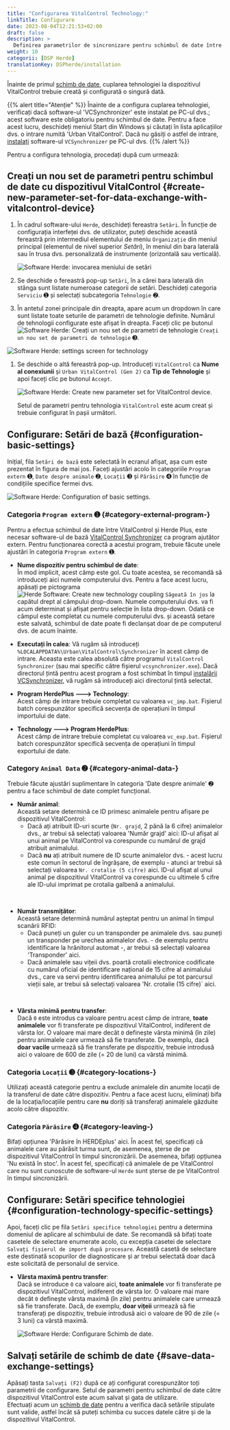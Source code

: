 ```yaml
---
title: "Configurarea VitalControl Technology:"
linkTitle: Configurare
date: 2023-08-04T12:21:53+02:00
draft: false
description: >
  Definirea parametrilor de sincronizare pentru schimbul de date între software-ul *Herde* și dispozitivul VitalControl.
weight: 10
categorii: [DSP Herde]
translationKey: DSPherde/installation
---
```

Înainte de primul [schimb de date](../data-exchange/), cuplarea tehnologiei la dispozitivul VitalControl trebuie creată și configurată o singură dată.

{{% alert title="Atenție" %}}
Înainte de a configura cuplarea tehnologiei, verificați dacă software-ul 'VCSynchronizer' este instalat pe PC-ul dvs.; acest software este obligatoriu pentru schimbul de date. Pentru a face acest lucru, deschideți meniul Start din Windows și căutați în lista aplicațiilor dvs. o intrare numită 'Urban VitalControl'. Dacă nu găsiți o astfel de intrare, [instalați](../../vcsynchronizer/installation/) software-ul `VCSynchronizer` pe PC-ul dvs.
{{% /alert %}}

Pentru a configura tehnologia, procedați după cum urmează:

## Creați un nou set de parametri pentru schimbul de date cu dispozitivul VitalControl {#create-new-parameter-set-for-data-exchange-with-vitalcontrol-device}

1. În cadrul software-ului `Herde`, deschideți fereastra `Setări`. În funcție de configurația interfeței dvs. de utilizator, puteți deschide această fereastră prin intermediul elementului de meniu `Organizație` din meniul principal (elementul de nivel superior _Setări_), în meniul din bara laterală sau în trusa dvs. personalizată de instrumente (orizontală sau verticală).

   ![Software Herde: invocarea meniului de setări](../screenshots/settings.png "Herde: invocare Setări")

1. Se deschide o fereastră pop-up `Setări`, în a cărei bara laterală din stânga sunt listate numeroase categorii de setări. Deschideți categoria `Serviciu` ➊ și selectați subcategoria `Tehnologie` ➋.

1. În antetul zonei principale din dreapta, apare acum un dropdown în care sunt listate toate seturile de parametri de tehnologie definite. Numărul de tehnologii configurate este afișat în dreapta. Faceți clic pe butonul ![Software Herde: Creați un nou set de parametri de tehnologie](/icons/new.png "Herde: Creare Cuplare Tehnologie") `Creați un nou set de parametri de tehnologie` ➌.

![Software Herde: settings screen for technology](../screenshots/settings-technology.png "Herde: Settings for Technology")

1. Se deschide o altă fereastră pop-up. Introduceți `VitalControl` ca **Nume al conexiunii** și `Urban VitalControl (Gen 2)` ca **Tip de Tehnologie** și apoi faceți clic pe butonul `Accept`.

   ![Software Herde: Create new parameter set for VitalControl device](../screenshots/new-technology.png "Create new technology: VitalControl").

   Setul de parametri pentru tehnologia `VitalControl` este acum creat și trebuie configurat în pașii următori.

## Configurare: Setări de bază {#configuration-basic-settings}

Inițial, fila `Setări de bază` este selectată în ecranul afișat, așa cum este prezentat în figura de mai jos. Faceți ajustări acolo în categoriile `Program extern` ➊, `Date despre animale` ➋, `Locații` ➌ și `Părăsire` ➍ în funcție de condițiile specifice fermei dvs.

   ![Software Herde: Configuration of basic settings](../screenshots/basic-settings.png "Technology VitalControl: Basic settings").
   
### Categoria `Program extern` ➊ {#category-external-program-}

Pentru a efectua schimbul de date între VitalControl și Herde Plus, este necesar software-ul de bază [VitalControl Synchronizer](../../vcsynchronizer) ca program ajutător extern. Pentru funcționarea corectă a acestui program, trebuie făcute unele ajustări în categoria `Program extern` ➊.

- **Nume dispozitiv pentru schimbul de date**:  
  În mod implicit, acest câmp este gol. Cu toate acestea, se recomandă să introduceți aici numele computerului dvs. Pentru a face acest lucru, apăsați pe pictograma ![Herde Software: Create new technology coupling](/icons/arrow-down.png "Herde: Create technology coupling") `Săgeată în jos` la capătul drept al câmpului drop-down. Numele computerului dvs. va fi acum determinat și afișat pentru selecție în lista drop-down. Odată ce câmpul este completat cu numele computerului dvs. și această setare este salvată, schimbul de date poate fi declanșat doar de pe computerul dvs. de acum înainte.

- **Executați în calea**:
  Vă rugăm să introduceți `%LOCALAPPDATA%\Urban\VitalControl\Synchronizer` în acest câmp de intrare. Aceasta este calea absolută către programul `VitalControl Synchronizer` (sau mai specific către fișierul `vcsynchronizer.exe`). Dacă directorul țintă pentru acest program a fost schimbat în timpul [instalării VCSynchronizer](../../vcsynchronizer/installation), vă rugăm să introduceți aici directorul țintă selectat.


- **Program HerdePlus 🡒 Technology**:  
  Acest câmp de intrare trebuie completat cu valoarea `vc_imp.bat`. Fișierul batch corespunzător specifică secvența de operațiuni în timpul importului de date.

- **Technology 🡒 Program HerdePlus**:  
  Acest câmp de intrare trebuie completat cu valoarea `vc_exp.bat`. Fișierul batch corespunzător specifică secvența de operațiuni în timpul exportului de date.

### Category `Animal Data` ➋ {#category-animal-data-}

Trebuie făcute ajustări suplimentare în categoria 'Date despre animale' ➋ pentru a face schimbul de date complet funcțional.

- **Număr animal**:  
  Această setare determină ce ID primesc animalele pentru afișare pe dispozitivul VitalControl:
  - Dacă ați atribuit ID-uri scurte (`Nr. grajd`, 2 până la 6 cifre) animalelor dvs., ar trebui să selectați valoarea 'Număr grajd' aici: ID-ul afișat al unui animal pe VitalControl va corespunde cu numărul de grajd atribuit animalului.
  - Dacă **nu** ați atribuit numere de ID scurte animalelor dvs. - acest lucru este comun în sectorul de îngrășare, de exemplu - atunci ar trebui să selectați valoarea `Nr. crotalie (5 cifre)` aici. ID-ul afișat al unui animal pe dispozitivul VitalControl va corespunde cu ultimele 5 cifre ale ID-ului imprimat pe crotalia galbenă a animalului.
  
<br>

- **Număr transmițător**:  
  Această setare determină numărul așteptat pentru un animal în timpul scanării RFID:  
  - Dacă puneți un guler cu un transponder pe animalele dvs. sau puneți un transponder pe urechea animalelor dvs. - de exemplu pentru identificare la hrănitorul automat -, ar trebui să selectați valoarea 'Transponder' aici.
  - Dacă animalele sau vițeii dvs. poartă crotalii electronice codificate cu numărul oficial de identificare național de 15 cifre al animalului dvs., care va servi pentru identificarea animalului pe tot parcursul vieții sale, ar trebui să selectați valoarea 'Nr. crotalie (15 cifre)` aici.

<br>

- **Vârsta minimă pentru transfer**:  
  Dacă `0` este introdus ca valoare pentru acest câmp de intrare, **toate animalele** vor fi transferate pe dispozitivul VitalControl, indiferent de vârsta lor. O valoare mai mare decât `0` definește vârsta minimă (în zile) pentru animalele care urmează să fie transferate. De exemplu, dacă **doar vacile** urmează să fie transferate pe dispozitiv, trebuie introdusă aici o valoare de 600 de zile (= 20 de luni) ca vârstă minimă.

### Categoria `Locații` ➌ {#category-locations-}

Utilizați această categorie pentru a exclude animalele din anumite locații de la transferul de date către dispozitiv. Pentru a face acest lucru, eliminați bifa de la locația/locațiile pentru care **nu** doriți să transferați animalele găzduite acolo către dispozitiv.

### Categoria `Părăsire` ➍ {#category-leaving-}

Bifați opțiunea 'Părăsire în HERDEplus' aici. În acest fel, specificați că animalele care au părăsit turma sunt, de asemenea, șterse de pe dispozitivul VitalControl în timpul sincronizării.
De asemenea, bifați opțiunea 'Nu există în stoc'. În acest fel, specificați că animalele de pe VitalControl care nu sunt cunoscute de software-ul `Herde` sunt șterse de pe VitalControl în timpul sincronizării.

## Configurare: Setări specifice tehnologiei {#configuration-technology-specific-settings}

Apoi, faceți clic pe fila `Setări specifice tehnologiei` pentru a determina domeniul de aplicare al schimbului de date. Se recomandă să bifați toate casetele de selectare enumerate acolo, cu excepția casetei de selectare `Salvați fișierul de import după procesare`. Această casetă de selectare este destinată scopurilor de diagnosticare și ar trebui selectată doar dacă este solicitată de personalul de service.

- **Vârsta maximă pentru transfer**:  
  Dacă se introduce `0` ca valoare aici, **toate animalele** vor fi transferate pe dispozitivul VitalControl, indiferent de vârsta lor. O valoare mai mare decât `0` definește vârsta maximă (în zile) pentru animalele care urmează să fie transferate. Dacă, de exemplu, **doar vițeii** urmează să fie transferați pe dispozitiv, trebuie introdusă aici o valoare de 90 de zile (= 3 luni) ca vârstă maximă.

   ![Software Herde: Configurare Schimb de date](../screenshots/technology-specific-settings.png "Schimb de date: setări specifice").

## Salvați setările de schimb de date {#save-data-exchange-settings}

Apăsați tasta `Salvați (F2)` după ce ați configurat corespunzător toți parametrii de configurare. Setul de parametri pentru schimbul de date către dispozitivul VitalControl este acum salvat și gata de utilizare.  
Efectuați acum un [schimb de date](../data-exchange/) pentru a verifica dacă setările stipulate sunt valide, astfel încât să puteți schimba cu succes datele către și de la dispozitivul VitalControl.


